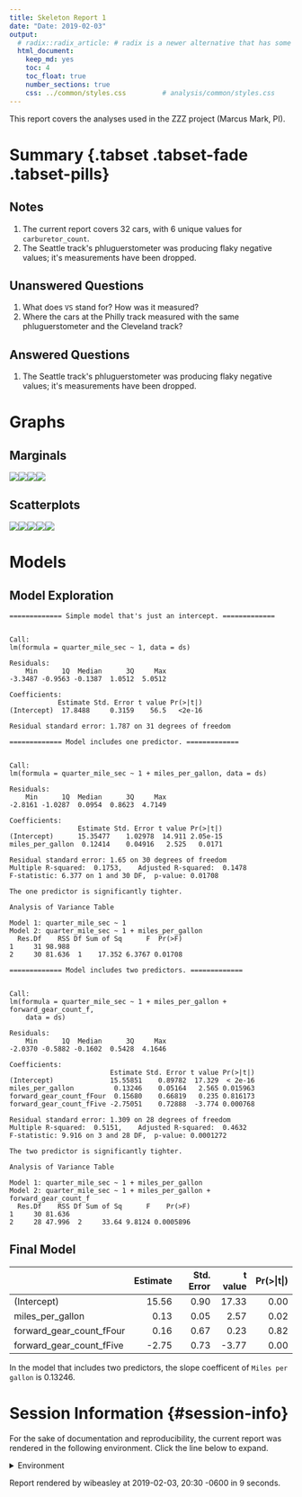 ```yaml
---
title: Skeleton Report 1
date: "Date: 2019-02-03"
output:
  # radix::radix_article: # radix is a newer alternative that has some advantages over `html_document`.
  html_document:
    keep_md: yes
    toc: 4
    toc_float: true
    number_sections: true
    css: ../common/styles.css         # analysis/common/styles.css
---
```


This report covers the analyses used in the ZZZ project (Marcus Mark, PI).

<!--  Set the working directory to the repository's base directory; this assumes the report is nested inside of two directories.-->


<!-- Set the report-wide options, and point to the external code file. -->


<!-- Load 'sourced' R files.  Suppress the output when loading sources. -->


<!-- Load packages, or at least verify they're available on the local machine.  Suppress the output when loading packages. -->


<!-- Load any global functions and variables declared in the R file.  Suppress the output. -->


<!-- Declare any global functions specific to a Rmd output.  Suppress the output. -->


<!-- Load the datasets.   -->


<!-- Tweak the datasets.   -->


Summary {.tabset .tabset-fade .tabset-pills}
===========================================================================

Notes
---------------------------------------------------------------------------

1. The current report covers 32 cars, with 6 unique values for `carburetor_count`.
1. The Seattle track's phluguerstometer was producing flaky negative values; it's measurements have been dropped.


Unanswered Questions
---------------------------------------------------------------------------

1. What does `VS` stand for?  How was it measured?
1. Where the cars at the Philly track measured with the same phluguerstometer and the Cleveland track?


Answered Questions
---------------------------------------------------------------------------

1. The Seattle track's phluguerstometer was producing flaky negative values; it's measurements have been dropped.


Graphs
===========================================================================


Marginals
---------------------------------------------------------------------------

![](figure-png/marginals-1.png)<!-- -->![](figure-png/marginals-2.png)<!-- -->![](figure-png/marginals-3.png)<!-- -->![](figure-png/marginals-4.png)<!-- -->


Scatterplots
---------------------------------------------------------------------------

![](figure-png/scatterplots-1.png)<!-- -->![](figure-png/scatterplots-2.png)<!-- -->![](figure-png/scatterplots-3.png)<!-- -->![](figure-png/scatterplots-4.png)<!-- -->![](figure-png/scatterplots-5.png)<!-- -->


Models
===========================================================================

Model Exploration
---------------------------------------------------------------------------

```
============= Simple model that's just an intercept. =============
```

```

Call:
lm(formula = quarter_mile_sec ~ 1, data = ds)

Residuals:
    Min      1Q  Median      3Q     Max 
-3.3487 -0.9563 -0.1387  1.0512  5.0512 

Coefficients:
            Estimate Std. Error t value Pr(>|t|)
(Intercept)  17.8488     0.3159    56.5   <2e-16

Residual standard error: 1.787 on 31 degrees of freedom
```

```
============= Model includes one predictor. =============
```

```

Call:
lm(formula = quarter_mile_sec ~ 1 + miles_per_gallon, data = ds)

Residuals:
    Min      1Q  Median      3Q     Max 
-2.8161 -1.0287  0.0954  0.8623  4.7149 

Coefficients:
                 Estimate Std. Error t value Pr(>|t|)
(Intercept)      15.35477    1.02978  14.911 2.05e-15
miles_per_gallon  0.12414    0.04916   2.525   0.0171

Residual standard error: 1.65 on 30 degrees of freedom
Multiple R-squared:  0.1753,	Adjusted R-squared:  0.1478 
F-statistic: 6.377 on 1 and 30 DF,  p-value: 0.01708
```

```
The one predictor is significantly tighter.
```

```
Analysis of Variance Table

Model 1: quarter_mile_sec ~ 1
Model 2: quarter_mile_sec ~ 1 + miles_per_gallon
  Res.Df    RSS Df Sum of Sq      F  Pr(>F)
1     31 98.988                            
2     30 81.636  1    17.352 6.3767 0.01708
```

```
============= Model includes two predictors. =============
```

```

Call:
lm(formula = quarter_mile_sec ~ 1 + miles_per_gallon + forward_gear_count_f, 
    data = ds)

Residuals:
    Min      1Q  Median      3Q     Max 
-2.0370 -0.5882 -0.1602  0.5428  4.1646 

Coefficients:
                         Estimate Std. Error t value Pr(>|t|)
(Intercept)              15.55851    0.89782  17.329  < 2e-16
miles_per_gallon          0.13246    0.05164   2.565 0.015963
forward_gear_count_fFour  0.15680    0.66819   0.235 0.816173
forward_gear_count_fFive -2.75051    0.72888  -3.774 0.000768

Residual standard error: 1.309 on 28 degrees of freedom
Multiple R-squared:  0.5151,	Adjusted R-squared:  0.4632 
F-statistic: 9.916 on 3 and 28 DF,  p-value: 0.0001272
```

```
The two predictor is significantly tighter.
```

```
Analysis of Variance Table

Model 1: quarter_mile_sec ~ 1 + miles_per_gallon
Model 2: quarter_mile_sec ~ 1 + miles_per_gallon + forward_gear_count_f
  Res.Df    RSS Df Sum of Sq      F    Pr(>F)
1     30 81.636                              
2     28 47.996  2     33.64 9.8124 0.0005896
```


Final Model
---------------------------------------------------------------------------


|                         | Estimate| Std. Error| t value| Pr(>&#124;t&#124;)|
|:------------------------|--------:|----------:|-------:|------------------:|
|(Intercept)              |    15.56|       0.90|   17.33|               0.00|
|miles_per_gallon         |     0.13|       0.05|    2.57|               0.02|
|forward_gear_count_fFour |     0.16|       0.67|    0.23|               0.82|
|forward_gear_count_fFive |    -2.75|       0.73|   -3.77|               0.00|

In the model that includes two predictors, the slope coefficent of `Miles per gallon` is 0.13246.


Session Information {#session-info}
===========================================================================

For the sake of documentation and reproducibility, the current report was rendered in the following environment.  Click the line below to expand.

<details>
  <summary>Environment <span class="glyphicon glyphicon-plus-sign"></span></summary>

```
─ Session info ──────────────────────────────────────────────────────────
 setting  value                       
 version  R version 3.5.2 (2018-12-20)
 os       Ubuntu 18.04.1 LTS          
 system   x86_64, linux-gnu           
 ui       RStudio                     
 language (EN)                        
 collate  en_US.UTF-8                 
 ctype    en_US.UTF-8                 
 tz       America/Chicago             
 date     2019-02-03                  

─ Packages ──────────────────────────────────────────────────────────────
 package     * version    date       lib source                        
 assertthat    0.2.0      2017-04-11 [1] CRAN (R 3.5.1)                
 backports     1.1.3      2018-12-14 [1] CRAN (R 3.5.2)                
 bindr         0.1.1      2018-03-13 [1] CRAN (R 3.5.1)                
 bindrcpp    * 0.2.2      2018-03-29 [1] CRAN (R 3.5.1)                
 bit           1.1-14     2018-05-29 [1] CRAN (R 3.5.1)                
 bit64         0.9-7      2017-05-08 [1] CRAN (R 3.5.1)                
 blob          1.1.1      2018-03-25 [1] CRAN (R 3.5.1)                
 callr         3.1.1      2018-12-21 [1] CRAN (R 3.5.2)                
 checkmate     1.9.1      2019-01-15 [1] CRAN (R 3.5.2)                
 cli           1.0.1      2018-09-25 [1] CRAN (R 3.5.1)                
 colorspace    1.4-0      2019-01-13 [1] CRAN (R 3.5.2)                
 crayon        1.3.4      2017-09-16 [1] CRAN (R 3.5.1)                
 DBI           1.0.0      2018-05-02 [1] CRAN (R 3.5.1)                
 desc          1.2.0      2018-05-01 [1] CRAN (R 3.5.1)                
 devtools      2.0.1      2018-10-26 [1] CRAN (R 3.5.1)                
 digest        0.6.18     2018-10-10 [1] CRAN (R 3.5.1)                
 dplyr         0.7.8      2018-11-10 [1] CRAN (R 3.5.1)                
 evaluate      0.12       2018-10-09 [1] CRAN (R 3.5.1)                
 fansi         0.4.0      2018-10-05 [1] CRAN (R 3.5.1)                
 fs            1.2.6      2018-08-23 [1] CRAN (R 3.5.1)                
 ggplot2     * 3.1.0      2018-10-25 [1] CRAN (R 3.5.1)                
 glue          1.3.0      2018-07-17 [1] CRAN (R 3.5.1)                
 gtable        0.2.0      2016-02-26 [1] CRAN (R 3.5.1)                
 highr         0.7        2018-06-09 [1] CRAN (R 3.5.1)                
 hms           0.4.2.9001 2018-08-18 [1] Github (tidyverse/hms@979286f)
 htmltools     0.3.6      2017-04-28 [1] CRAN (R 3.5.1)                
 knitr       * 1.21       2018-12-10 [1] CRAN (R 3.5.1)                
 labeling      0.3        2014-08-23 [1] CRAN (R 3.5.1)                
 lattice       0.20-38    2018-11-04 [4] CRAN (R 3.5.1)                
 lazyeval      0.2.1      2017-10-29 [1] CRAN (R 3.5.1)                
 magrittr    * 1.5        2014-11-22 [1] CRAN (R 3.5.1)                
 memoise       1.1.0      2017-04-21 [1] CRAN (R 3.5.1)                
 munsell       0.5.0      2018-06-12 [1] CRAN (R 3.5.1)                
 odbc          1.1.6      2018-06-09 [1] CRAN (R 3.5.1)                
 OuhscMunge    0.1.9.9009 2018-10-30 [1] local                         
 packrat       0.5.0      2018-11-14 [1] CRAN (R 3.5.1)                
 pillar        1.3.1      2018-12-15 [1] CRAN (R 3.5.2)                
 pkgbuild      1.0.2      2018-10-16 [1] CRAN (R 3.5.1)                
 pkgconfig     2.0.2      2018-08-16 [1] CRAN (R 3.5.1)                
 pkgload       1.0.2      2018-10-29 [1] CRAN (R 3.5.1)                
 plyr          1.8.4      2016-06-08 [1] CRAN (R 3.5.1)                
 prettyunits   1.0.2      2015-07-13 [1] CRAN (R 3.5.1)                
 processx      3.2.1      2018-12-05 [1] CRAN (R 3.5.1)                
 ps            1.3.0      2018-12-21 [1] CRAN (R 3.5.2)                
 purrr         0.3.0      2019-01-27 [1] CRAN (R 3.5.2)                
 R6            2.3.0      2018-10-04 [1] CRAN (R 3.5.1)                
 Rcpp          1.0.0      2018-11-07 [1] CRAN (R 3.5.1)                
 readr         1.3.1      2018-12-21 [1] CRAN (R 3.5.2)                
 remotes       2.0.2      2018-10-30 [1] CRAN (R 3.5.1)                
 rlang         0.3.1      2019-01-08 [1] CRAN (R 3.5.2)                
 rmarkdown     1.11       2018-12-08 [1] CRAN (R 3.5.1)                
 rprojroot     1.3-2      2018-01-03 [1] CRAN (R 3.5.1)                
 rsconnect     0.8.13     2019-01-10 [1] CRAN (R 3.5.2)                
 RSQLite       2.1.1      2018-05-06 [1] CRAN (R 3.5.1)                
 rstudioapi    0.9.0      2019-01-09 [1] CRAN (R 3.5.2)                
 scales        1.0.0.9000 2019-01-11 [1] local                         
 sessioninfo   1.1.1      2018-11-05 [1] CRAN (R 3.5.1)                
 stringi       1.2.4      2018-07-20 [1] CRAN (R 3.5.1)                
 stringr       1.3.1      2018-05-10 [1] CRAN (R 3.5.1)                
 testit        0.9        2018-12-05 [1] CRAN (R 3.5.1)                
 testthat      2.0.1      2018-10-13 [1] CRAN (R 3.5.1)                
 tibble        2.0.1      2019-01-12 [1] CRAN (R 3.5.2)                
 tidyr         0.8.2      2018-10-28 [1] CRAN (R 3.5.1)                
 tidyselect    0.2.5      2018-10-11 [1] CRAN (R 3.5.1)                
 usethis       1.4.0      2018-08-14 [1] CRAN (R 3.5.1)                
 utf8          1.1.4      2018-05-24 [1] CRAN (R 3.5.1)                
 viridisLite   0.3.0      2018-02-01 [1] CRAN (R 3.5.1)                
 withr         2.1.2      2018-03-15 [1] CRAN (R 3.5.1)                
 xfun          0.4        2018-10-23 [1] CRAN (R 3.5.1)                
 yaml          2.2.0      2018-07-25 [1] CRAN (R 3.5.1)                
 zoo           1.8-4      2018-09-19 [1] CRAN (R 3.5.1)                

[1] /home/wibeasley/R/x86_64-pc-linux-gnu-library/3.5
[2] /usr/local/lib/R/site-library
[3] /usr/lib/R/site-library
[4] /usr/lib/R/library
```
</details>



Report rendered by wibeasley at 2019-02-03, 20:30 -0600 in 9 seconds.
